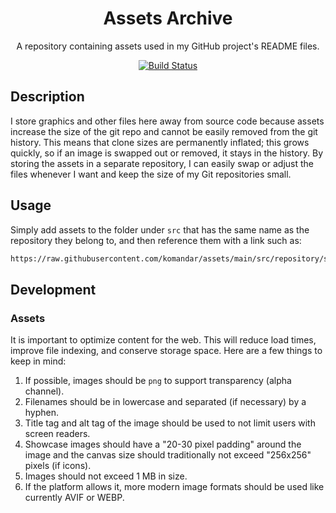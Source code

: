 <div align="center">

# Assets Archive

A repository containing assets used in my GitHub project's README files.

[![Build Status](https://github.com/komandar/assets/workflows/build/badge.svg)](https://github.com/komandar/assets/actions)

</div>

## Description

I store graphics and other files here away from source code because assets increase the size of the git repo and cannot be easily removed from the git history. This means that clone sizes are permanently inflated; this grows quickly, so if an image is swapped out or removed, it stays in the history. By storing the assets in a separate repository, I can easily swap or adjust the files whenever I want and keep the size of my Git repositories small.

## Usage

Simply add assets to the folder under `src` that has the same name as the repository they belong to, and then reference them with a link such as:

```bash
https://raw.githubusercontent.com/komandar/assets/main/src/repository/showcase.png
```

## Development

### Assets

It is important to optimize content for the web. This will reduce load times, improve file indexing, and conserve storage space. Here are a few things to keep in mind:

1. If possible, images should be `png` to support transparency (alpha channel).
2. Filenames should be in lowercase and separated (if necessary) by a hyphen.
3. Title tag and alt tag of the image should be used to not limit users with screen readers.
4. Showcase images should have a "20-30 pixel padding" around the image and the canvas size should traditionally not exceed "256x256" pixels (if icons).
5. Images should not exceed 1 MB in size.
6. If the platform allows it, more modern image formats should be used like currently AVIF or WEBP.
